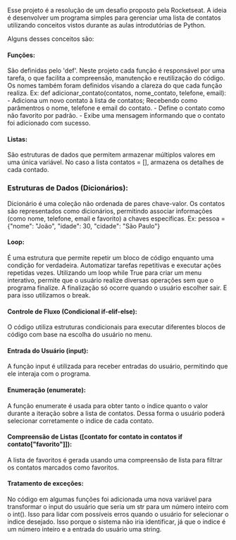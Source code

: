 Esse projeto é a resolução de um desafio proposto pela Rocketseat.
A ideia é desenvolver um programa simples para gerenciar uma lista de contatos utilizando conceitos vistos durante as aulas introdutórias de Python.

Alguns desses conceitos são:
#### Funções:
São definidas pelo 'def'. Neste projeto cada função é responsável por uma tarefa, o que facilita a compreensão, manutenção e reutilização do código. Os nomes também foram definidos visando a clareza do que cada função realiza.
  Ex: def adicionar_contato(contatos, nome_contato, telefone, email):
      - Adiciona um novo contato à lista de contatos; Recebendo como parâmentros o nome, telefone e email do contato.
      - Define o contato como não favorito por padrão.
      - Exibe uma mensagem informando que o contato foi adicionado com sucesso.
  
#### Listas:
São estruturas de dados que permitem armazenar múltiplos valores em uma única variável.
No caso a lista contatos = [], armazena os detalhes de cada contado.

### Estruturas de Dados (Dicionários):
Dicionário é uma coleção não ordenada de pares chave-valor.
Os contatos são representados como dicionários, permitindo associar informações (como nome, telefone, email e favorito) a chaves específicas.
    Ex: pessoa = {"nome": "João", "idade": 30, "cidade": "São Paulo"}

#### Loop:
É uma estrutura que permite repetir um bloco de código enquanto uma condição for verdadeira. Automatizar tarefas repetitivas e executar ações repetidas vezes.
Utilizando um loop while True para criar um menu interativo, permite que o usuário realize diversas operações sem que o programa finalize. A finalização só ocorre quando o usuário escolher sair.
E para isso utilizamos o break.
  
#### Controle de Fluxo (Condicional if-elif-else):
O código utiliza estruturas condicionais para executar diferentes blocos de código com base na escolha do usuário no menu.

#### Entrada do Usuário (input):
A função input é utilizada para receber entradas do usuário, permitindo que ele interaja com o programa.

#### Enumeração (enumerate):
A função enumerate é usada para obter tanto o índice quanto o valor durante a iteração sobre a lista de contatos. Dessa forma o usuário poderá selecionar corretamente o indice de cada contato.
  
#### Compreensão de Listas ([contato for contato in contatos if contato["favorito"]]):
A lista de favoritos é gerada usando uma compreensão de lista para filtrar os contatos marcados como favoritos.

#### Tratamento de exceções:
No código em algumas funções foi adicionada uma nova variável para transformar o input do usuário que seria um str para um número inteiro com o int(). Isso para lidar com possíveis erros quando o usuário for selecionar o indice desejado.
Isso porque o sistema não iria identificar, já que o indice é um número inteiro e a entrada do usuário uma string.
